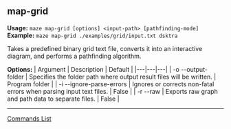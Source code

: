 ## map-grid
**Usage:** `maze map-grid [options] <input-path> [pathfinding-mode]`  
**Example:** `maze map-grid ./examples/grid/input.txt dsktra`

Takes a predefined binary grid text file, converts it into an interactive diagram, and performs a pathfinding algorithm.

**Options:**
| Argument | Description | Default |
|---|---|---|
| -o --output-folder | Specifies the folder path where output result files will be written. | Program folder |
| -i --ignore-parse-errors | Ignores or corrects non-fatal errors when parsing input text files. | False |
| -r --raw | Exports raw graph and path data to separate files. | False |


---

[Commands List](./readme.md)